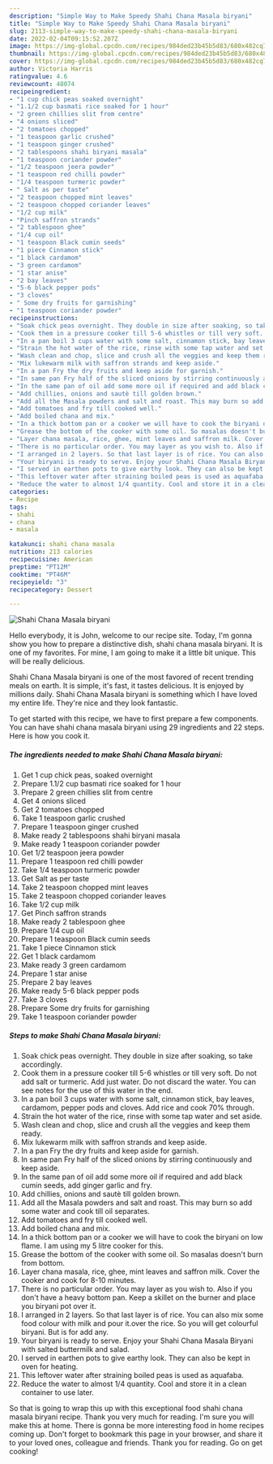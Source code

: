 ```yaml
---
description: "Simple Way to Make Speedy Shahi Chana Masala biryani"
title: "Simple Way to Make Speedy Shahi Chana Masala biryani"
slug: 2113-simple-way-to-make-speedy-shahi-chana-masala-biryani
date: 2022-02-04T09:15:52.207Z
image: https://img-global.cpcdn.com/recipes/984ded23b45b5d83/680x482cq70/shahi-chana-masala-biryani-recipe-main-photo.jpg
thumbnail: https://img-global.cpcdn.com/recipes/984ded23b45b5d83/680x482cq70/shahi-chana-masala-biryani-recipe-main-photo.jpg
cover: https://img-global.cpcdn.com/recipes/984ded23b45b5d83/680x482cq70/shahi-chana-masala-biryani-recipe-main-photo.jpg
author: Victoria Harris
ratingvalue: 4.6
reviewcount: 48074
recipeingredient:
- "1 cup chick peas soaked overnight"
- "1.1/2 cup basmati rice soaked for 1 hour"
- "2 green chillies slit from centre"
- "4 onions sliced"
- "2 tomatoes chopped"
- "1 teaspoon garlic crushed"
- "1 teaspoon ginger crushed"
- "2 tablespoons shahi biryani masala"
- "1 teaspoon coriander powder"
- "1/2 teaspoon jeera powder"
- "1 teaspoon red chilli powder"
- "1/4 teaspoon turmeric powder"
- " Salt as per taste"
- "2 teaspoon chopped mint leaves"
- "2 teaspoon chopped coriander leaves"
- "1/2 cup milk"
- "Pinch saffron strands"
- "2 tablespoon ghee"
- "1/4 cup oil"
- "1 teaspoon Black cumin seeds"
- "1 piece Cinnamon stick"
- "1 black cardamom"
- "3 green cardamom"
- "1 star anise"
- "2 bay leaves"
- "5-6 black pepper pods"
- "3 cloves"
- " Some dry fruits for garnishing"
- "1 teaspoon coriander powder"
recipeinstructions:
- "Soak chick peas overnight. They double in size after soaking, so take accordingly."
- "Cook them in a pressure cooker till 5-6 whistles or till very soft. Do not add salt or turmeric. Add just water. Do not discard the water. You can see notes for the use of this water in the end."
- "In a pan boil 3 cups water with some salt, cinnamon stick, bay leaves, cardamom, pepper pods and cloves. Add rice and cook 70% through."
- "Strain the hot water of the rice, rinse with some tap water and set aside."
- "Wash clean and chop, slice and crush all the veggies and keep them ready."
- "Mix lukewarm milk with saffron strands and keep aside."
- "In a pan Fry the dry fruits and keep aside for garnish."
- "In same pan Fry half of the sliced onions by stirring continuously and keep aside."
- "In the same pan of oil add some more oil if required and add black cumin seeds, add ginger garlic and fry."
- "Add chillies, onions and sautè till golden brown."
- "Add all the Masala powders and salt and roast. This may burn so add some water and cook till oil separates."
- "Add tomatoes and fry till cooked well."
- "Add boiled chana and mix."
- "In a thick bottom pan or a cooker we will have to cook the biryani on low flame. I am using my 5 litre cooker for this."
- "Grease the bottom of the cooker with some oil. So masalas doesn't burn from bottom."
- "Layer chana masala, rice, ghee, mint leaves and saffron milk. Cover the cooker and cook for 8-10 minutes."
- "There is no particular order. You may layer as you wish to. Also if you don't have a heavy bottom pan. Keep a skillet on the burner and place you biryani pot over it."
- "I arranged in 2 layers. So that last layer is of rice. You can also mix some food colour with milk and pour it.over the rice. So you will get colourful biryani. But is for add any."
- "Your biryani is ready to serve. Enjoy your Shahi Chana Masala Biryani with salted buttermilk and salad."
- "I served in earthen pots to give earthy look. They can also be kept in oven for heating."
- "This leftover water after straining boiled peas is used as aquafaba."
- "Reduce the water to almost 1/4 quantity. Cool and store it in a clean container to use later."
categories:
- Recipe
tags:
- shahi
- chana
- masala

katakunci: shahi chana masala 
nutrition: 213 calories
recipecuisine: American
preptime: "PT12M"
cooktime: "PT46M"
recipeyield: "3"
recipecategory: Dessert

---
```



![Shahi Chana Masala biryani](https://img-global.cpcdn.com/recipes/984ded23b45b5d83/680x482cq70/shahi-chana-masala-biryani-recipe-main-photo.jpg)

Hello everybody, it is John, welcome to our recipe site. Today, I'm gonna show you how to prepare a distinctive dish, shahi chana masala biryani. It is one of my favorites. For mine, I am going to make it a little bit unique. This will be really delicious.

Shahi Chana Masala biryani is one of the most favored of recent trending meals on earth. It is simple, it's fast, it tastes delicious. It is enjoyed by millions daily. Shahi Chana Masala biryani is something which I have loved my entire life. They're nice and they look fantastic.




To get started with this recipe, we have to first prepare a few components. You can have shahi chana masala biryani using 29 ingredients and 22 steps. Here is how you cook it.

<!--inarticleads1-->

##### The ingredients needed to make Shahi Chana Masala biryani:

1. Get 1 cup chick peas, soaked overnight
1. Prepare 1.1/2 cup basmati rice soaked for 1 hour
1. Prepare 2 green chillies slit from centre
1. Get 4 onions sliced
1. Get 2 tomatoes chopped
1. Take 1 teaspoon garlic crushed
1. Prepare 1 teaspoon ginger crushed
1. Make ready 2 tablespoons shahi biryani masala
1. Make ready 1 teaspoon coriander powder
1. Get 1/2 teaspoon jeera powder
1. Prepare 1 teaspoon red chilli powder
1. Take 1/4 teaspoon turmeric powder
1. Get  Salt as per taste
1. Take 2 teaspoon chopped mint leaves
1. Take 2 teaspoon chopped coriander leaves
1. Take 1/2 cup milk
1. Get Pinch saffron strands
1. Make ready 2 tablespoon ghee
1. Prepare 1/4 cup oil
1. Prepare 1 teaspoon Black cumin seeds
1. Take 1 piece Cinnamon stick
1. Get 1 black cardamom
1. Make ready 3 green cardamom
1. Prepare 1 star anise
1. Prepare 2 bay leaves
1. Make ready 5-6 black pepper pods
1. Take 3 cloves
1. Prepare  Some dry fruits for garnishing
1. Take 1 teaspoon coriander powder




<!--inarticleads2-->

##### Steps to make Shahi Chana Masala biryani:

1. Soak chick peas overnight. They double in size after soaking, so take accordingly.
1. Cook them in a pressure cooker till 5-6 whistles or till very soft. Do not add salt or turmeric. Add just water. Do not discard the water. You can see notes for the use of this water in the end.
1. In a pan boil 3 cups water with some salt, cinnamon stick, bay leaves, cardamom, pepper pods and cloves. Add rice and cook 70% through.
1. Strain the hot water of the rice, rinse with some tap water and set aside.
1. Wash clean and chop, slice and crush all the veggies and keep them ready.
1. Mix lukewarm milk with saffron strands and keep aside.
1. In a pan Fry the dry fruits and keep aside for garnish.
1. In same pan Fry half of the sliced onions by stirring continuously and keep aside.
1. In the same pan of oil add some more oil if required and add black cumin seeds, add ginger garlic and fry.
1. Add chillies, onions and sautè till golden brown.
1. Add all the Masala powders and salt and roast. This may burn so add some water and cook till oil separates.
1. Add tomatoes and fry till cooked well.
1. Add boiled chana and mix.
1. In a thick bottom pan or a cooker we will have to cook the biryani on low flame. I am using my 5 litre cooker for this.
1. Grease the bottom of the cooker with some oil. So masalas doesn't burn from bottom.
1. Layer chana masala, rice, ghee, mint leaves and saffron milk. Cover the cooker and cook for 8-10 minutes.
1. There is no particular order. You may layer as you wish to. Also if you don't have a heavy bottom pan. Keep a skillet on the burner and place you biryani pot over it.
1. I arranged in 2 layers. So that last layer is of rice. You can also mix some food colour with milk and pour it.over the rice. So you will get colourful biryani. But is for add any.
1. Your biryani is ready to serve. Enjoy your Shahi Chana Masala Biryani with salted buttermilk and salad.
1. I served in earthen pots to give earthy look. They can also be kept in oven for heating.
1. This leftover water after straining boiled peas is used as aquafaba.
1. Reduce the water to almost 1/4 quantity. Cool and store it in a clean container to use later.




So that is going to wrap this up with this exceptional food shahi chana masala biryani recipe. Thank you very much for reading. I'm sure you will make this at home. There is gonna be more interesting food in home recipes coming up. Don't forget to bookmark this page in your browser, and share it to your loved ones, colleague and friends. Thank you for reading. Go on get cooking!
